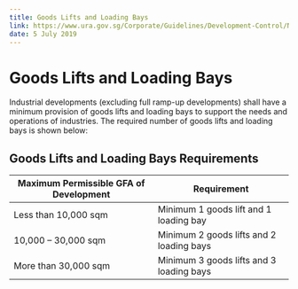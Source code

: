 ```yaml
---
title: Goods Lifts and Loading Bays
link: https://www.ura.gov.sg/Corporate/Guidelines/Development-Control/Non-Residential/B2/Goods-Lift-Loading-Bays
date: 5 July 2019
---
```


# Goods Lifts and Loading Bays

Industrial developments (excluding full ramp-up developments) shall have a minimum provision of goods lifts and loading bays to support the needs and operations of industries. The required number of goods lifts and loading bays is shown below:

## Goods Lifts and Loading Bays Requirements

| Maximum Permissible GFA of Development | Requirement                              |
| -------------------------------------- | ---------------------------------------- |
| Less than 10,000 sqm                   | Minimum 1 goods lift and 1 loading bay   |
| 10,000 – 30,000 sqm                    | Minimum 2 goods lifts and 2 loading bays |
| More than 30,000 sqm                   | Minimum 3 goods lifts and 3 loading bays |
